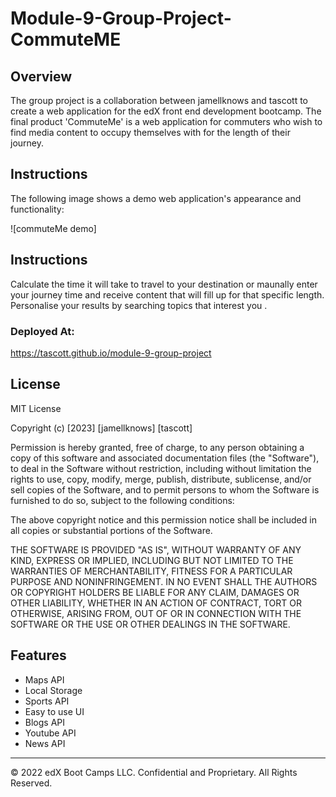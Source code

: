 # Module-9-Group-Project-CommuteME

## Overview

The group project is a collaboration between jamellknows and tascott to create a web application for the edX front end development bootcamp. The final product 'CommuteMe' is a web application for commuters who wish to find media content to occupy themselves with for the length of their journey. 



## Instructions

The following image shows a demo web application's appearance and functionality:

![commuteMe demo]





## Instructions

Calculate the time it will take to travel to your destination or maunally enter your journey time and receive content that will fill up for that specific length. Personalise your results by searching topics that interest you
.

### Deployed At:
https://tascott.github.io/module-9-group-project



## License

MIT License

Copyright (c) [2023] [jamellknows] [tascott]

Permission is hereby granted, free of charge, to any person obtaining a copy
of this software and associated documentation files (the "Software"), to deal
in the Software without restriction, including without limitation the rights
to use, copy, modify, merge, publish, distribute, sublicense, and/or sell
copies of the Software, and to permit persons to whom the Software is
furnished to do so, subject to the following conditions:

The above copyright notice and this permission notice shall be included in all
copies or substantial portions of the Software.

THE SOFTWARE IS PROVIDED "AS IS", WITHOUT WARRANTY OF ANY KIND, EXPRESS OR
IMPLIED, INCLUDING BUT NOT LIMITED TO THE WARRANTIES OF MERCHANTABILITY,
FITNESS FOR A PARTICULAR PURPOSE AND NONINFRINGEMENT. IN NO EVENT SHALL THE
AUTHORS OR COPYRIGHT HOLDERS BE LIABLE FOR ANY CLAIM, DAMAGES OR OTHER
LIABILITY, WHETHER IN AN ACTION OF CONTRACT, TORT OR OTHERWISE, ARISING FROM,
OUT OF OR IN CONNECTION WITH THE SOFTWARE OR THE USE OR OTHER DEALINGS IN THE
SOFTWARE.





## Features

* Maps API
* Local Storage
* Sports API
* Easy to use UI
* Blogs API
* Youtube API
* News API




---

© 2022 edX Boot Camps LLC. Confidential and Proprietary. All Rights Reserved.

